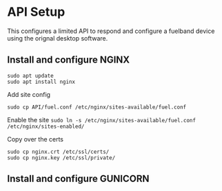 # API Setup

This configures a limited API to respond and configure a fuelband device using the orignal desktop software.

## Install and configure NGINX

```
sudo apt update
sudo apt install nginx
```

Add site config

```sudo cp API/fuel.conf /etc/nginx/sites-available/fuel.conf```

Enable the site
```sudo ln -s /etc/nginx/sites-available/fuel.conf /etc/nginx/sites-enabled/```

Copy over the certs
```
sudo cp nginx.crt /etc/ssl/certs/
sudo cp nginx.key /etc/ssl/private/
```

## Install and configure GUNICORN
